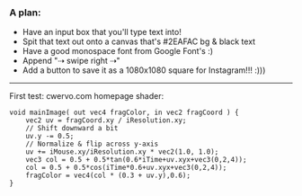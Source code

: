 ### A plan:
- Have an input box that you'll type text into!
- Spit that text out onto a canvas that's #2EAFAC bg & black text
- Have a good monospace font from Google Font's :)
- Append "⇢ swipe right ⇢"
- Add a button to save it as a 1080x1080 square for Instagram!!! :)))


----
First test:
cwervo.com homepage shader:
```
void mainImage( out vec4 fragColor, in vec2 fragCoord ) {
    vec2 uv = fragCoord.xy / iResolution.xy;
    // Shift downward a bit
    uv.y -= 0.5;
    // Normalize & flip across y-axis
    uv += iMouse.xy/iResolution.xy * vec2(1.0, 1.0);
    vec3 col = 0.5 + 0.5*tan(0.6*iTime+uv.xyx+vec3(0,2,4));
    col = 0.5 + 0.5*cos(iTime*0.6+uv.xyx+vec3(0,2,4));
    fragColor = vec4(col * (0.3 + uv.y),0.6);
}
```

